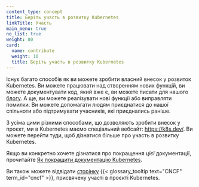 ```yaml
---
content_type: concept
title: Беріть участь в розвитку Kubernetes
linkTitle: Участь
main_menu: true
no_list: true
weight: 80
card:
  name: contribute
  weight: 10
  title: Беріть участь в розвитку Kubernetes
---
```


<!-- overview -->

Існує багато способів як ви можете зробити власний внесок у розвиток Kubernetes. Ви можете працювати над створенням нових функцій, ви можете документувати код, який вже є, ви можете писати для нашого [блогу](/blog). А ще, ви можете реалізувати нові функції або виправляти помилки. Ви можете допомагати людям приєднатися до нашої спільноти або підтримувати учасників, які приєднались раніше.

З усіма цими різними способами, що дозволяють зробити внесок у проєкт, ми в Kubernetes маємо спеціальний вебсайт: https://k8s.dev/. Ви можете перейти туди, щоб дізнатися більше про участь в розвитку Kubernetes.

Якщо ви конкретно хочете дізнатися про покращення _цієї_ документації, прочитайте [Як покращити документацію Kubernetes](/uk/docs/contribute/docs/).

Ви також можете відвідати [сторінку](https://contribute.cncf.io/contributors/projects/#kubernetes) {{< glossary_tooltip text="CNCF" term_id="cncf" >}}, присвячену участі в проєкті Kubernetes.
